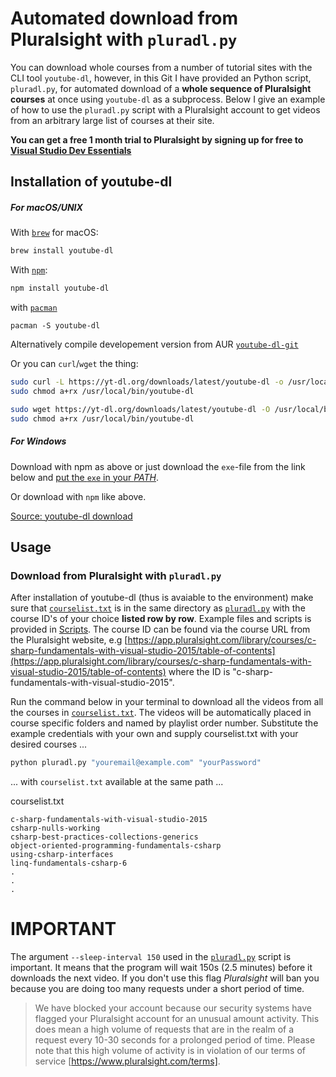 # Automated download from Pluralsight with `pluradl.py`

You can download whole courses from a number of tutorial sites with the CLI tool `youtube-dl`, however, in this Git I have provided an Python script, `pluradl.py`,  for automated download of a **whole sequence of Pluralsight courses** at once using `youtube-dl` as a subprocess. Below I give an example of how to use the `pluradl.py` script with a Pluralsight account to get videos from an arbitrary large list of courses at their site.

**You can get a free 1 month trial to Pluralsight by signing up for free to [Visual Studio Dev Essentials](https://www.visualstudio.com/dev-essentials/)**

## Installation of youtube-dl

##### For **macOS/UNIX**

With [`brew`](https://brew.sh/)  for macOS:

```bash
brew install youtube-dl
```

With [`npm`](https://www.npmjs.com/):

```bash
npm install youtube-dl
```

with [`pacman`](https://www.archlinux.org/packages/community/any/youtube-dl/)

```
pacman -S youtube-dl
```
Alternatively compile developement version from AUR  [`youtube-dl-git`](https://aur.archlinux.org/packages/youtube-dl-git/)

Or you can `curl`/`wget` the thing:

```bash
sudo curl -L https://yt-dl.org/downloads/latest/youtube-dl -o /usr/local/bin/youtube-dl
sudo chmod a+rx /usr/local/bin/youtube-dl
```
```bash
sudo wget https://yt-dl.org/downloads/latest/youtube-dl -O /usr/local/bin/youtube-dl
sudo chmod a+rx /usr/local/bin/youtube-dl
```


##### For Windows

Download with npm as above or just download the `exe`-file from the link below and [put the `exe` in your _PATH_](https://gist.github.com/jesperorb/836cb398e4bb8dc149902d68d3711295).

Or download with `npm` like above.

[Source: youtube-dl download](https://rg3.github.io/youtube-dl/download.html)

## Usage

### Download from **Pluralsight** with `pluradl.py`
After installation of youtube-dl (thus is avaiable to the environment) make sure that [`courselist.txt`](https://github.com/rojter-tech/pluradl.py/blob/master/courselist.txt) is in the same directory as [`pluradl.py`](https://github.com/rojter-tech/pluradl.py/blob/master/pluradl.py) with the course ID's of your choice **listed row by row**. Example files and scripts is provided in [Scripts](https://github.com/rojter-tech/pluradl.py/tree/master/Scripts). The course ID can be found via the course URL from the Pluralsight website, e.g [https://app.pluralsight.com/library/courses/c-sharp-fundamentals-with-visual-studio-2015/table-of-contents](https://app.pluralsight.com/library/courses/c-sharp-fundamentals-with-visual-studio-2015/table-of-contents) where the ID is "c-sharp-fundamentals-with-visual-studio-2015".

Run the command below in your terminal to download all the videos from all the courses in [`courselist.txt`](https://github.com/rojter-tech/pluradl.py/blob/master/courselist.txt). The videos will be automatically placed in course specific folders and named by playlist order number. Substitute the example credentials with your own and supply courselist.txt with your desired courses ...

```bash
python pluradl.py "youremail@example.com" "yourPassword"
```

... with `courselist.txt` available at the same path ...

courselist.txt
```notepad
c-sharp-fundamentals-with-visual-studio-2015
csharp-nulls-working
csharp-best-practices-collections-generics
object-oriented-programming-fundamentals-csharp
using-csharp-interfaces
linq-fundamentals-csharp-6
.
.
.
```

# IMPORTANT
The argument `--sleep-interval 150` used in the [`pluradl.py`](https://github.com/rojter-tech/pluradl.py/blob/master/pluradl.py) script is important. It means that the program will wait 150s (2.5 minutes) before it downloads the next video. If you don't use this flag _Pluralsight_ will ban you because you are doing too many requests under a short period of time.

>We have blocked your account because our security systems have flagged your Pluralsight account for an unusual amount activity. This does mean a high volume of requests that are in the realm of a request every 10-30 seconds for a prolonged period of time. Please note that this high volume of activity is in violation of our terms of service [https://www.pluralsight.com/terms].
